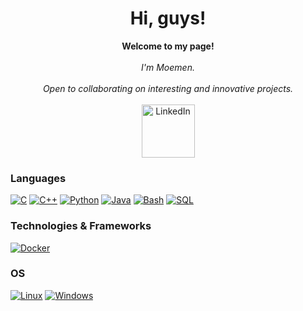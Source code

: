 <h1 align="center">Hi, guys! <alt="👋"></h1>

<p align="center">
    <b>Welcome to my page!</b><br><br>
    <i>
        I'm Moemen.<br>
        <br>
        Open to collaborating on interesting and innovative projects.<br>
    </i><br>
    <a href="https://www.linkedin.com/in/moemen-benhamad">
        <img src="https://img.shields.io/badge/LinkedIn-blue?style=flat-square&logo=linkedin" alt="LinkedIn" width=85>
    </a>

### Languages
[![C](https://img.shields.io/badge/c-black?style=for-the-badge&logo=c)](https://github.com/moemen-benhamad)
[![C++](https://img.shields.io/badge/c++-black?style=for-the-badge&logo=cplusplus)](https://github.com/moemen-benhamad)
[![Python](https://img.shields.io/badge/python-black?style=for-the-badge&logo=python)](https://github.com/moemen-benhamad)
[![Java](https://img.shields.io/badge/java-black?style=for-the-badge&logo=openjdk)](https://github.com/moemen-benhamad)
[![Bash](https://img.shields.io/badge/bash-black?style=for-the-badge&logo=gnu-bash&logoColor=white)](https://github.com/moemen-benhamad)
[![SQL](https://img.shields.io/badge/sql-black?style=for-the-badge&logo=mysql)](https://github.com/moemen-benhamad)

### Technologies & Frameworks
[![Docker](https://img.shields.io/badge/docker-black?style=for-the-badge&logo=docker)](https://github.com/moemen-benhamad)

### OS
[![Linux](https://img.shields.io/badge/linux-black?style=for-the-badge&logo=Linux)](https://github.com/moemen-benhamad)
[![Windows](https://img.shields.io/badge/Windows-black?style=for-the-badge&logo=Windows)](https://github.com/moemen-benhamad)

<!--
                    Thank you wervald for this template!
<details>
<p align="center">
  <a href="https://github.com/wervlad">
    <img src="http://github-profile-summary-cards.vercel.app/api/cards/profile-details?username=wervlad&theme=transparent" />
  </a>
  <a href="https://github.com/wervlad">
    <img src="https://github-readme-streak-stats.herokuapp.com/?user=wervlad&hide_border=true&card_width=338&theme=transparent" />
  </a>
  <a href="https://github.com/wervlad">
    <img src="http://github-profile-summary-cards.vercel.app/api/cards/stats?username=wervlad&theme=transparent" />
  </a>
  <a href="https://github.com/wervlad">
    <img src="https://github-readme-stats.vercel.app/api/top-langs/?username=wervlad&langs_count=10&exclude_repo=&hide=jupyter%20notebook,vim%20script,cmake,makefile,batchfile,emacs%20lisp,css,html&layout=default&card_width=699&hide_border=true&theme=transparent" />
  </a>
</p>
</details>

<p align="center">
  <a href="https://github.com/wervlad">
    <img src="https://komarev.com/ghpvc/?username=wervlad&color=blue&style=flat)" />
  </a>
</p>

-->
